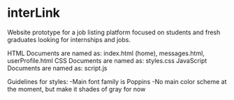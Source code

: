 # interLink
Website prototype for a job listing platform focused on students and fresh graduates looking for internships and jobs.

HTML Documents are named as: index.html (home), messages.html, userProfile.html
CSS Documents are named as: styles.css
JavaScript Documents are named as: script.js

Guidelines for styles:
-Main font family is Poppins
-No main color scheme at the moment, but make it shades of gray for now
